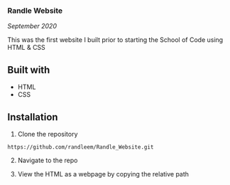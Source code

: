 ### Randle Website

*September 2020*

This was the first website I built prior to starting the School of Code using HTML & CSS

## Built with

- HTML
- CSS

## Installation

1. Clone the repository

`https://github.com/randleem/Randle_Website.git`

2. Navigate to the repo

3. View the HTML as a webpage by copying the relative path


